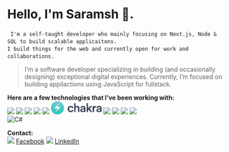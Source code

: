 # Hello, I'm Saramsh 👋.
` I'm a self-taught developer who mainly focusing on Next.js, Node & SQL to build scalable applicaitons.`
<br>
`I build things for the web and currently open for work and collaborations.`
> I’m a software developer specializing in building (and occasionally designing) exceptional digital experiences. Currently, I’m focused on building appilactions using JavaScript for fullstack.

 **Here are a few technologies that I’ve been working with:**
 <br>
 <img width="auto" height="30px" src="https://banner2.cleanpng.com/20180627/wop/kisspng-web-development-html-css-design-and-build-web-s-berlin-5b3339eb3a1a23.231863701530083819238.jpg">
 <img width="auto" height="30px" src="https://upload.wikimedia.org/wikipedia/commons/thumb/9/96/Sass_Logo_Color.svg/1280px-Sass_Logo_Color.svg.png">
<img width="auto" height="30px" src="https://upload.wikimedia.org/wikipedia/commons/thumb/9/99/Unofficial_JavaScript_logo_2.svg/480px-Unofficial_JavaScript_logo_2.svg.png">
<img width="auto" height="30px" src="https://upload.wikimedia.org/wikipedia/commons/4/4c/Typescript_logo_2020.svg">
<img width="auto" height="30px" src="https://www.pngfind.com/pngs/m/685-6854970_react-logo-png-png-download-logo-png-reactjs.png">
<img width="auto" height="30px" src="https://raw.githubusercontent.com/chakra-ui/chakra-ui/main/logo/logo-colored@2x.png?raw=true">
<img width="auto" height="30px" src="https://redux.js.org/img/redux-logo-landscape.png">
<img width="auto" height="30px" src="https://www.svgrepo.com/show/303266/nodejs-icon-logo.svg">
<img width="auto" height="30px" src="https://www.svgrepo.com/show/117653/sql-file-format.svg">
<img width="auto" height="30px" src="https://upload.wikimedia.org/wikipedia/commons/6/64/Expressjs.png">
<br/>
<img width="auto" height="30px" title="C#" src="https://seeklogo.com/images/C/c-sharp-c-logo-02F17714BA-seeklogo.com.png">

**Contact:**
<br>
<img width="30px" height="auto" src="https://upload.wikimedia.org/wikipedia/commons/thumb/d/d5/Facebook_F_icon.svg/2048px-Facebook_F_icon.svg.png">
[Facebook](https://www.facebook.com/profile.php?id=100011637709886) 
<img width="30px" height="auto" src="https://encrypted-tbn0.gstatic.com/images?q=tbn:ANd9GcTmFl9xzvZ0yA-fPGm2_ZV8GBwbX7LXv0C5YHL50xfST4YEUfADp_IzIIbIWaLTpF1GbkA&usqp=CAU">
[LinkedIn](https://www.linkedin.com/in/saramsh-shrestha-843119165/)
